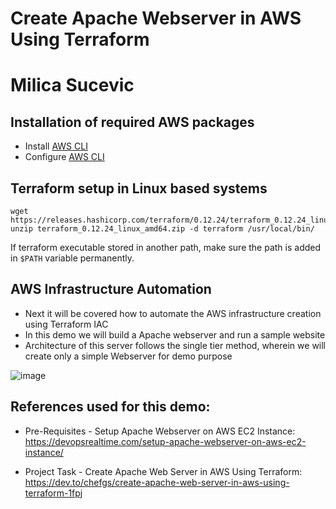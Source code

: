 # Create Apache Webserver in AWS Using Terraform
# Milica Sucevic

## Installation of required AWS packages
- Install [AWS CLI](https://docs.aws.amazon.com/cli/latest/userguide/installing.html)
- Configure [AWS CLI](https://docs.aws.amazon.com/cli/latest/reference/configure/)

## Terraform setup in Linux based systems
```
wget https://releases.hashicorp.com/terraform/0.12.24/terraform_0.12.24_linux_amd64.zip
unzip terraform_0.12.24_linux_amd64.zip -d terraform /usr/local/bin/
```
If terraform executable stored in another path, make sure the path is added in `$PATH` variable permanently.

## AWS Infrastructure Automation
- Next it will be covered how to automate the AWS infrastructure creation using Terraform IAC
- In this demo we will build a Apache webserver and run a sample website
- Architecture of this server follows the single tier method, wherein we will create only a simple Webserver for demo purpose

![image](https://user-images.githubusercontent.com/93227818/205263607-ec9aa3d0-6eb1-415b-a0fc-e6a6540345dc.png)

## References used for this demo:

- Pre-Requisites - Setup Apache Webserver on AWS EC2 Instance: https://devopsrealtime.com/setup-apache-webserver-on-aws-ec2-instance/

- Project Task - Create Apache Web Server in AWS Using Terraform: https://dev.to/chefgs/create-apache-web-server-in-aws-using-terraform-1fpj

